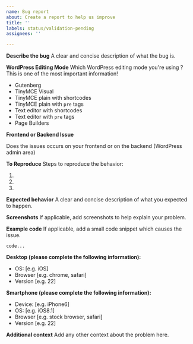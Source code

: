 ```yaml
---
name: Bug report
about: Create a report to help us improve
title: ''
labels: status/validation-pending
assignees: ''

---
```


**Describe the bug**
A clear and concise description of what the bug is.

**WordPress Editing Mode**
Which WordPress editing mode you're using ? This is one of the most important information!

* Gutenberg
* TinyMCE Visual
* TinyMCE plain with shortcodes
* TinyMCE plain with `pre` tags
* Text editor with shortcodes
* Text editor with `pre` tags
* Page Builders

**Frontend or Backend Issue**

Does the issues occurs on your frontend or on the backend (WordPress admin area)

**To Reproduce**
Steps to reproduce the behavior:

1.
2.
3.

**Expected behavior**
A clear and concise description of what you expected to happen.

**Screenshots**
If applicable, add screenshots to help explain your problem.

**Example code**
If applicable, add a small code snippet which causes the issue.

```
code...
```

**Desktop (please complete the following information):**
 - OS: [e.g. iOS]
 - Browser [e.g. chrome, safari]
 - Version [e.g. 22]

**Smartphone (please complete the following information):**
 - Device: [e.g. iPhone6]
 - OS: [e.g. iOS8.1]
 - Browser [e.g. stock browser, safari]
 - Version [e.g. 22]

**Additional context**
Add any other context about the problem here.
